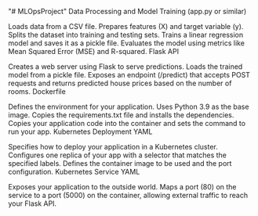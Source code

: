 "# MLOpsProject" 
Data Processing and Model Training (app.py or similar)

Loads data from a CSV file.
Prepares features (X) and target variable (y).
Splits the dataset into training and testing sets.
Trains a linear regression model and saves it as a pickle file.
Evaluates the model using metrics like Mean Squared Error (MSE) and R-squared.
Flask API

Creates a web server using Flask to serve predictions.
Loads the trained model from a pickle file.
Exposes an endpoint (/predict) that accepts POST requests and returns predicted house prices based on the number of rooms.
Dockerfile

Defines the environment for your application.
Uses Python 3.9 as the base image.
Copies the requirements.txt file and installs the dependencies.
Copies your application code into the container and sets the command to run your app.
Kubernetes Deployment YAML

Specifies how to deploy your application in a Kubernetes cluster.
Configures one replica of your app with a selector that matches the specified labels.
Defines the container image to be used and the port configuration.
Kubernetes Service YAML

Exposes your application to the outside world.
Maps a port (80) on the service to a port (5000) on the container, allowing external traffic to reach your Flask API.
